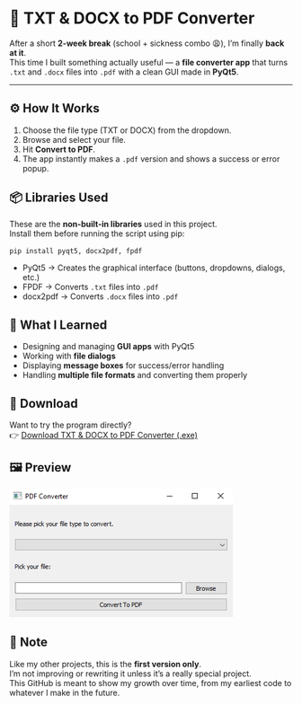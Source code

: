 # 🧾 TXT & DOCX to PDF Converter

After a short **2-week break** (school + sickness combo 😩), I’m finally **back at it**.  
This time I built something actually useful — a **file converter app** that turns `.txt` and `.docx` files into `.pdf` with a clean GUI made in **PyQt5**.

---

## ⚙️ How It Works
1. Choose the file type (TXT or DOCX) from the dropdown.  
2. Browse and select your file.  
3. Hit **Convert to PDF**.  
4. The app instantly makes a `.pdf` version and shows a success or error popup.  

## 📦 Libraries Used
These are the **non-built-in libraries** used in this project.  
Install them before running the script using pip:
```bash
pip install pyqt5, docx2pdf, fpdf
```
- PyQt5 → Creates the graphical interface (buttons, dropdowns, dialogs, etc.)  
- FPDF → Converts `.txt` files into `.pdf`  
- docx2pdf → Converts `.docx` files into `.pdf`

  
## 🧠 What I Learned
- Designing and managing **GUI apps** with PyQt5  
- Working with **file dialogs**  
- Displaying **message boxes** for success/error handling  
- Handling **multiple file formats** and converting them properly  

## 💾 Download
Want to try the program directly?  
👉 [Download TXT & DOCX to PDF Converter (.exe)](https://www.mediafire.com/file/5848cqde6c8qclb/txt-docx-to-pdf.exe/file)

## 🖼️ Preview
![App Screenshot](image.png)

## 📝 Note
Like my other projects, this is the **first version only**.  
I’m not improving or rewriting it unless it’s a really special project.  
This GitHub is meant to show my growth over time, from my earliest code to whatever I make in the future.

